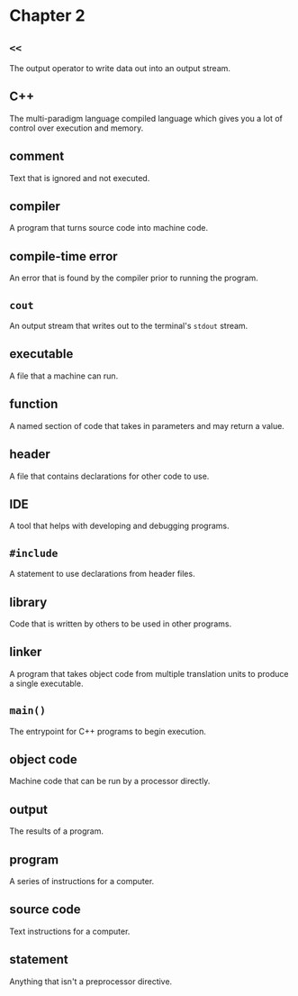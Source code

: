 # Chapter 2
## `<<`
The output operator to write data out into an output stream.

## C++
The multi-paradigm language compiled language which gives you a lot of control over execution and memory.

## comment
Text that is ignored and not executed.

## compiler
A program that turns source code into machine code.

## compile-time error
An error that is found by the compiler prior to running the program.

## `cout`
An output stream that writes out to the terminal's `stdout` stream.

## executable
A file that a machine can run.

## function
A named section of code that takes in parameters and may return a value.

## header
A file that contains declarations for other code to use.

## IDE
A tool that helps with developing and debugging programs.

## `#include`
A statement to use declarations from header files.

## library
Code that is written by others to be used in other programs.

## linker
A program that takes object code from multiple translation units to produce a single executable.

## `main()`
The entrypoint for C++ programs to begin execution.

## object code
Machine code that can be run by a processor directly.

## output
The results of a program.

## program
A series of instructions for a computer.

## source code
Text instructions for a computer.

## statement
Anything that isn't a preprocessor directive.
